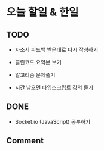 # 오늘 할일 & 한일

## TODO

- 자소서 피드백 받은대로 다시 작성하기

- 클린코드 요약본 보기

- 알고리즘 문제풀기

- 시간 남으면 타입스크립트 강의 듣기

## DONE

- Socket.io (JavaScript) 공부하기

## Comment
